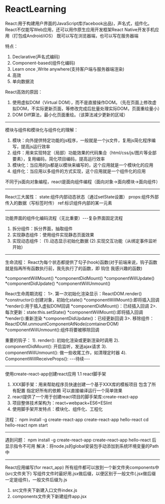 # ReactLearning
React:用于构建用户界面的JavaScript库(facebook出品)，声名式，组件化。
React不仅能写Web应用，还可以用作原生应用开发框架React Native开发手机应用（打包成Android/iOS）
既可以写在浏览器端，也可以写在服务器端

特点：
1. Declarative(声名式编码)
2. Component-based(组件化编码)
3. Learn once ,Write anywhere(支持客户端与服务器端渲染)
4. 高效
5. 单向数据流

React高效的原因：
1. 使用虚拟DOM（Virtual DOM），而不是直接操作DOM。（先在页面上修改虚拟DOM，不实际更新页面，等修改完成后批量处理实际DOM，页面重绘量小）
2. DOM Diff算法，最小化页面重绘。（该算法减少更新的区域）

------------------------------------------------------------------------------------------------------------------------------

模块与组件和模块化与组件化的理解：
1. 模块：向外提供特定功能的js程序，一般就是一个js文件，复用js简化程序编写，提高js运行效率
2. 组件：用来实现特定（局部）功能效果的代码集合（html/css/js/图片等全部要素），复用编码，简化项目编码，提高运行效率
3. 模块化：当应用的js都是以模块来编写的，这个应用就是一个模块化的应用
4. 组件化：当应用以多组件的方式实现，这个应用就是一个组件化的应用

不同于js面向对象编程，react是面向组件编程（面向对象->面向模块->面向组件）

------------------------------------------------------------------------------------------------------------------------------

React三大属性：
state:组件内部动态状态（通过setState设置）
props:组件外部传入的数据（写标签时传）
ref:标识组件内部的某一元素

------------------------------------------------------------------------------------------------------------------------------
功能界面的组件化编码流程（无比重要）---复杂界面固定流程
1. 拆分组件：拆分界面，抽取组件
2. 实现静态组件：使用组件实现静态页面效果
3. 实现动态组件：
    (1).动态显示初始化数据
    (2).实现交互功能（从绑定事件监听开始）

------------------------------------------------------------------------------------------------------------------------------
生命流程：
React为每个状态都提供了勾子(hook)函数(对于前端来说，钩子函数就是指再所有函数执行前，我先执行了的函数，即 钩住 我感兴趣的函数)

*componentWillMount()
*componentDidMount()
*componentWillUpdate()
*componentDidUpdate()
*componentWillUnmount()

React生命周期流程：
1>. 第一次初始化渲染显示：ReactDOM.render()
    *constructor():创建对象，初始化state()
    *componentWillMount():即将插入回调
    *render():用于插入虚拟DOM回调
    *componentDidMount()：已经插入回调
2>. 每次更新：state:this.setState()
     *componentWillMount():即将插入回调
     *render():重新渲染
     *componentDidUpdate()：已经更新回调
3>. 移除组件：ReactDOM.unmountComponentAtNode(comtainerDOM)
     *componentWillUnmount():组件将要被移除回调

重要的钩子：
1). render(): 初始化渲染或更新渲染时调用
2). componentDidMount(): 开启监听，发送ajax请求
3). componentWillUnmount(): 做一些收尾工作，如清理定时器
4). ComponentWillReceiveProps(): ---待续---

------------------------------------------------------------------------------------------------------------------------------


使用create-react-app创建react应用
1.1 react脚手架

1) XXX脚手架：用来帮助程序员快速创建一个基于XXX库的模板项目
    包含了所有配置
    指定好所有的依赖
    可以直接编译运行一个简单效果
2) react提供了一个用于创建react项目的脚手架库:create-react-app
3) 项目整体技术架构为：react+webpack+ES6+ESlint
4) 使用脚手架开发特点：模块化、组件化、工程化

流程：
npm install -g create-react-app
create-react-app hello-react
cd hello-react
npm start


------------------------------------------------------------------------------------------------------------------------------
遇到问题：
npm install -g create-react-app
create-react-app hello-react 后显示指令不可用
解决：将node.js的global安装包手动添加到系统环境变量的Path中


------------------------------------------------------------------------------------------------------------------------------
React应用编写(for react_app)
所有组件都可以放到一个新文件夹components中(src文件夹下)
写组件文件时最好用.jsx做后缀，以便区别于一般文件(.jsx做后缀一定是组件)，一般文件后缀为.js
1. src文件夹下新建入口文件index.js
2. components文件夹下新建组件app.jsx
